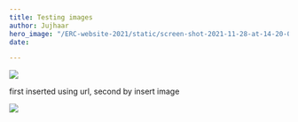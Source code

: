 ```yaml
---
title: Testing images
author: Jujhaar
hero_image: "/ERC-website-2021/static/screen-shot-2021-11-28-at-14-20-01.png"
date: 

---
```

![](https://jujhaar2409.github.io/ERC-website-2021/static/image1.png)

first inserted using url, second by insert image

![](/ERC-website-2021/static/image2.png)